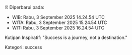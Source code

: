 ⏰ Diperbarui pada:
- WIB: Rabu, 3 September 2025 14.24.54 UTC
- WITA: Rabu, 3 September 2025 15.24.54 UTC
- WIT: Rabu, 3 September 2025 16.24.54 UTC

Kutipan Inspiratif:
"Success is a journey, not a destination."


Kategori: success

